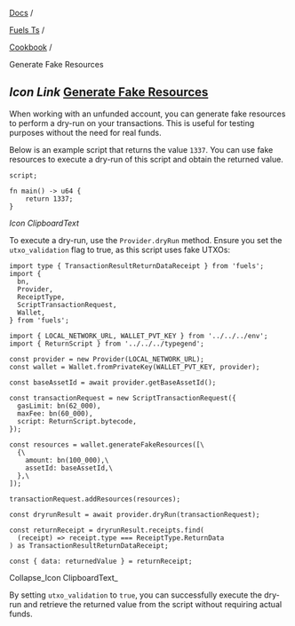 [Docs](https://docs.fuel.network/) /

[Fuels Ts](https://docs.fuel.network/docs/fuels-ts/) /

[Cookbook](https://docs.fuel.network/docs/fuels-ts/cookbook/) /

Generate Fake Resources

## _Icon Link_ [Generate Fake Resources](https://docs.fuel.network/docs/fuels-ts/cookbook/generate-fake-resources/\#generate-fake-resources)

When working with an unfunded account, you can generate fake resources to perform a dry-run on your transactions. This is useful for testing purposes without the need for real funds.

Below is an example script that returns the value `1337`. You can use fake resources to execute a dry-run of this script and obtain the returned value.

```fuel_Box fuel_Box-idXKMmm-css
script;

fn main() -> u64 {
    return 1337;
}
```

_Icon ClipboardText_

To execute a dry-run, use the `Provider.dryRun` method. Ensure you set the `utxo_validation` flag to true, as this script uses fake UTXOs:

```fuel_Box fuel_Box-idXKMmm-css
import type { TransactionResultReturnDataReceipt } from 'fuels';
import {
  bn,
  Provider,
  ReceiptType,
  ScriptTransactionRequest,
  Wallet,
} from 'fuels';

import { LOCAL_NETWORK_URL, WALLET_PVT_KEY } from '../../../env';
import { ReturnScript } from '../../../typegend';

const provider = new Provider(LOCAL_NETWORK_URL);
const wallet = Wallet.fromPrivateKey(WALLET_PVT_KEY, provider);

const baseAssetId = await provider.getBaseAssetId();

const transactionRequest = new ScriptTransactionRequest({
  gasLimit: bn(62_000),
  maxFee: bn(60_000),
  script: ReturnScript.bytecode,
});

const resources = wallet.generateFakeResources([\
  {\
    amount: bn(100_000),\
    assetId: baseAssetId,\
  },\
]);

transactionRequest.addResources(resources);

const dryrunResult = await provider.dryRun(transactionRequest);

const returnReceipt = dryrunResult.receipts.find(
  (receipt) => receipt.type === ReceiptType.ReturnData
) as TransactionResultReturnDataReceipt;

const { data: returnedValue } = returnReceipt;
```

Collapse_Icon ClipboardText_

By setting `utxo_validation` to `true`, you can successfully execute the dry-run and retrieve the returned value from the script without requiring actual funds.